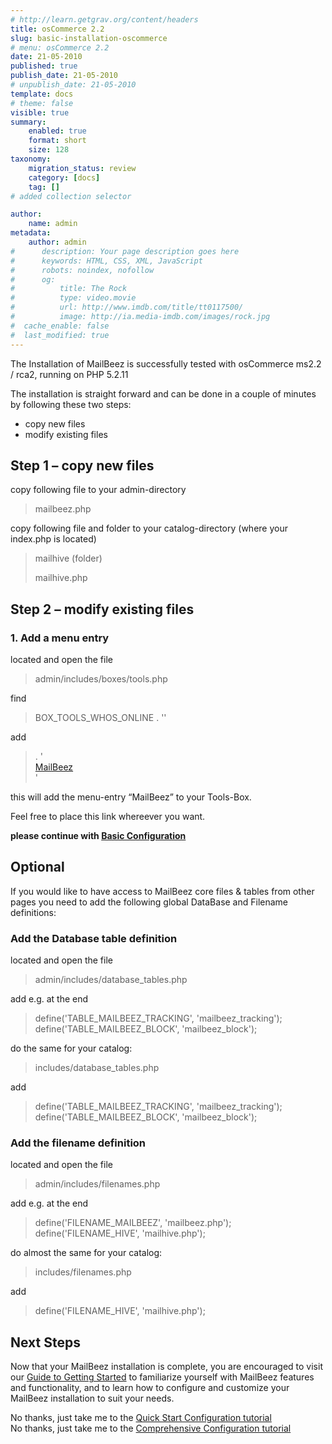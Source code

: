 ```yaml
---
# http://learn.getgrav.org/content/headers
title: osCommerce 2.2
slug: basic-installation-oscommerce
# menu: osCommerce 2.2
date: 21-05-2010
published: true
publish_date: 21-05-2010
# unpublish_date: 21-05-2010
template: docs
# theme: false
visible: true
summary:
    enabled: true
    format: short
    size: 128
taxonomy:
    migration_status: review
    category: [docs]
    tag: []
# added collection selector

author:
    name: admin
metadata:
    author: admin
#      description: Your page description goes here
#      keywords: HTML, CSS, XML, JavaScript
#      robots: noindex, nofollow
#      og:
#          title: The Rock
#          type: video.movie
#          url: http://www.imdb.com/title/tt0117500/
#          image: http://ia.media-imdb.com/images/rock.jpg
#  cache_enable: false
#  last_modified: true
---
```


The Installation of MailBeez is successfully tested with osCommerce ms2.2 / rca2, running on PHP 5.2.11

The installation is straight forward and can be done in a couple of minutes by following these two steps:

- copy new files
- modify existing files

## Step 1 – copy new files

copy following file to your admin-directory

> mailbeez.php

copy following file and folder to your catalog-directory (where your index.php is located)

> mailhive (folder)
> 
> mailhive.php

## Step 2 – modify existing files

### 1. Add a menu entry

located and open the file

> admin/includes/boxes/tools.php

find

> BOX_TOOLS_WHOS_ONLINE . '</a>'

add

> . '<br><a href="' . tep_href_link(FILENAME_MAILBEEZ, '', 'NONSSL') . '">MailBeez</a><br>'

this will add the menu-entry “MailBeez” to your Tools-Box.

Feel free to place this link whereever you want.

**please continue with [Basic Configuration](http://localhost/wordpress_mailbeez_EOL/documentation/installation/config_queen/)**

## Optional

If you would like to have access to MailBeez core files & tables from other pages you need to add the following global DataBase and Filename definitions:

### Add the Database table definition

located and open the file

> admin/includes/database\_tables.php

add e.g. at the end

> define('TABLE_MAILBEEZ_TRACKING', 'mailbeez_tracking');
>     define('TABLE_MAILBEEZ_BLOCK', 'mailbeez_block');

do the same for your catalog:

> includes/database\_tables.php

add

> define('TABLE_MAILBEEZ_TRACKING', 'mailbeez_tracking');
>     define('TABLE_MAILBEEZ_BLOCK', 'mailbeez_block');

### Add the filename definition

located and open the file

> admin/includes/filenames.php

add e.g. at the end

> define('FILENAME_MAILBEEZ', 'mailbeez.php');
>     define('FILENAME_HIVE', 'mailhive.php');

do almost the same for your catalog:

> includes/filenames.php

add

> define('FILENAME_HIVE', 'mailhive.php');

## Next Steps

Now that your MailBeez installation is complete, you are encouraged to visit our [ Guide to Getting Started](/documentation/tutorials/guide-to-getting-started/) to familiarize yourself with MailBeez features and functionality, and to learn how to configure and customize your MailBeez installation to suit your needs.

No thanks, just take me to the [Quick Start Configuration tutorial](/documentation/tutorials/mailbeez-quick-start-configuration-tutorial/)  
 No thanks, just take me to the [Comprehensive Configuration tutorial](/documentation/tutorials/mailbeez-comprehensive-configuration-tutorial/)
